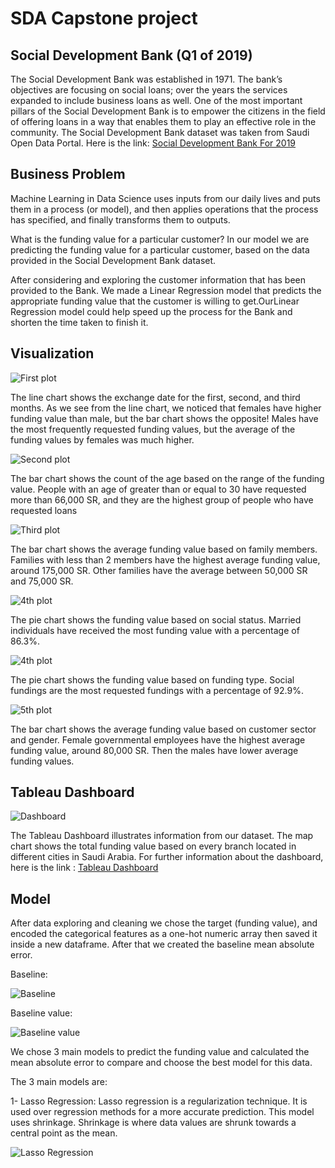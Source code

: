 # SDA Capstone project

## Social Development Bank (Q1 of 2019)

The Social Development Bank was established in 1971. The bank’s objectives are focusing on social loans; over the years the services expanded to include business loans as well. One of the most important pillars of the Social Development Bank is to empower the citizens in the field of offering loans in a way that enables them to play an effective role in the community. The Social Development Bank dataset was taken from Saudi Open Data Portal. Here is the link: 
[Social Development Bank For 2019](https://data.gov.sa/Data/en/dataset/bank-loans-fo-2019/resource/e6d504c9-4aab-4e9b-b1e4-8cf38aba911f)

## Business Problem

Machine Learning in Data Science uses inputs from our daily lives and puts them in a process (or model), and then applies operations that the process has specified, and finally transforms them to outputs.

What is the funding value for a particular customer?
In our model we are predicting the funding value for a particular customer, based on the data provided in the Social Development Bank dataset.

After considering and exploring the customer information that has been provided to the Bank. We made a Linear Regression model that predicts the appropriate funding value that the customer is willing to get.OurLinear Regression model could help speed up the process for the Bank and shorten the time taken to finish it.

## Visualization

![First plot](https://github.com/reemas3oud/capstone_project/blob/main/plot2.png)


The line chart shows the exchange date for the first, second, and third months. As we see from the line chart, we noticed that females have higher funding value than male, but the bar chart shows the opposite!
Males have the most frequently requested funding values, but the average of the funding values by females was much higher.


![Second plot](https://github.com/reemas3oud/capstone_project/blob/main/plot3.png)

The bar chart shows the count of the age based on the range of the funding value. People with an age of greater than or equal to 30 have requested more than 66,000 SR, and they are the highest group of people who have requested loans

![Third plot](https://github.com/reemas3oud/capstone_project/blob/main/plot4.png)

The bar chart shows the average funding value based on family members. Families with less than 2 members have the highest average funding value, around 175,000 SR. Other families have the average between 50,000 SR and 75,000 SR.

![4th plot](https://github.com/reemas3oud/capstone_project/blob/main/plot5.png)

The pie chart shows the funding value based on social status. Married individuals have received the most funding value with a percentage of 86.3%.

![4th plot](https://github.com/reemas3oud/capstone_project/blob/main/plot6.png)

The pie chart shows the funding value based on funding type. Social fundings are the most requested fundings  with a percentage of 92.9%.

![5th plot](https://github.com/reemas3oud/capstone_project/blob/main/plot7.png)

The bar chart shows the average funding value based on customer sector and gender. Female governmental employees  have the highest average funding value, around 80,000 SR. Then the males   have lower  average funding values.

## Tableau Dashboard 
![Dashboard](https://lh6.googleusercontent.com/EyzSJwsTUhSJXKJ3Dn2LVovIVAjSwTUbRHtcRBQkFttAdX1ccMsHUjVyhh_3a--2alBs0JC1USU2gjSJTM0bl1XDKCw8ZrJekCLbLoPHndi2NkTiFPEwlkDCxRQEA6vCSLIa13E1)

The Tableau Dashboard illustrates information from our dataset. The map chart shows the total funding value based on every branch located in different cities in Saudi Arabia.
For further information about the dashboard, here is the link : 
[Tableau Dashboard](https://public.tableau.com/app/profile/shikhah/viz/SocialDevelopmentBankQ1of2019/DashboardofSocialBank)


## Model

After data exploring and cleaning we chose the target (funding value), and encoded the  categorical features as a one-hot numeric array then saved it inside a new dataframe. After that  we  created the baseline mean absolute error.

Baseline:

![Baseline](https://lh5.googleusercontent.com/a1UyqeXpa4QCOdyG26lb5J2hKT94UZ-gNC7BYsoN1O8C6O6FyJkn94kcYz9MGRLgoixyjIQwUFZIlWS5fgTVIHo12mCeOIBapUVljxEssSRX8pdDG4TwrogBqohgyVd62CO0JBXa)

Baseline value:

![Baseline value](https://lh6.googleusercontent.com/NgNoxE8kI5rboQ2XLZrMJWUepKkRTzGUkLccwJTxDf7XZY9UAfVLUIjoCIIfnQiNh-tWTIfgwG8IxamhPgwNmsbdmP0Azy7XaUEI6qDChFSZuIC9ok0WDKo72LW-p2HPolxRj_5z)


We chose 3 main models to predict the funding value and calculated the mean absolute error to compare and choose the best model for this data. 

The 3 main models are:

1- Lasso Regression: 
Lasso regression is a regularization technique. It is used over regression methods for a more accurate prediction. This model uses shrinkage. Shrinkage is where data values are shrunk towards a central point as the mean.

![Lasso Regression](https://lh3.googleusercontent.com/keep-bbsk/AGk0z-NeoOUgHo6Dne3dWwGGUOTsk9891QgiYW2F6YKcM5lusIm3EkE1ii7M2YrhUKqxBAvPtjkdTd6iNntk9FPiq5HruntlVOzYJgNOQW0)

